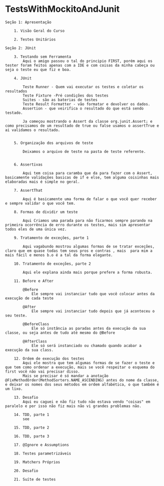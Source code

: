 # TestsWithMockitoAndJunit

    Seção 1: Apresentação

        1. Visão Geral do Curso

        2. Testes Unitários

    Seção 2: JUnit

        3. Testando sem Ferramenta
            Aqui o amigo passou o tal do principio FIRST, porém aqui os tester foram feitos apenas com a IDE e com coisas da minha cabeça ou seja o teste eu que fiz e boa.

        4. JUnit

            Teste Runner - Quem vai executar os testes e coletar os resultados
            Teste Fixture -Pré condições dos testes
            Suites - são as baterias de testes
            Teste Result Formatter - vão formatar e devolver os dados.
            Assertion - que veirifica o resultado do que está sendo testado.

            Ja começou mostrando o Assert da classe org.junit.Assert; e como precisamos de um resultado de true ou false usamos o assertTrue e ai validamos o resultado.


        5. Organização dos arquivos de teste

            Deixamos o arquivo de teste na pasta de teste referente.


        6. Assertivas

            Aqui tem coisa para caramba que da para fazer com o Assert, basicamente validações basicas de if e else, tem alguma coisinhas mais elaboradas mais é simple no geral.

        7. AssertThat

            Aqui é basicamente uma forma de falar o que você quer receber e sempre validar o que você tem.

        8. Formas de dividir um teste

            Aqui Criamos uma parada para não ficarmos sempre parando na primeira ocorrência de erro durante os testes, mais sim apresentar todos eles de uma única vez.

        9. Tratamento de exceções, parte 1

            Aqui vagabundo mostrou algumas formas de se tratar exceções, claro que em quase todas tem seus pros e contras , mais  para mim a mais fácil e menos b.o é a tal da forma elegante.

        10. Tratamento de exceções, parte 2

            Aqui ele explana ainda mais porque prefere a forma robusta.

        11. Before e After

            @Before
                Ele sempre vai instanciar tudo que você colocar antes da execução de cada teste

            @After
                Ele sempre vai instanciar tudo depois que já aconteceu o seu teste.

            @BeforeClass
                Ele só instância as paradas antes da execução da sua classe, ou seja antes de tudo até mesmo do @Before

            @AfterClass
                Ele só será instanciado ou chamado quando acabar a execução da sua class.

        12. Ordem de execução dos testes
            Aqui ele mostra que tem algumas formas de se fazer o teste e que tem como ordenar a execução, mais se você respeitar o esquema do first você não vai precisar disso.
            Mais se precisar é só mandar a anotação @FixMethodOrder(MethodSorters.NAME_ASCENDING) antes do nome da classe, e deixar os nomes dos seus métodos em ordem alfabética, o que também é um lixo.

        13. Desafio
            Aqui eu caguei e não fiz tudo não estava vendo "coisas" em paralelo e por isso não fiz mais não vi grandes problemas não.

        14. TDD, parte 1
            see

        15. TDD, parte 2

        16. TDD, parte 3

        17. @Ignore e Assumptions

        18. Testes parametrizáveis

        19. Matchers Próprios

        20. Desafio

        21. Suíte de testes
